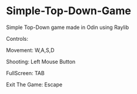 # Simple-Top-Down-Game
Simple Top-Down game made in Odin using Raylib

Controls:

Movement: W,A,S,D

Shooting: Left Mouse Button

FullScreen: TAB

Exit The Game: Escape
